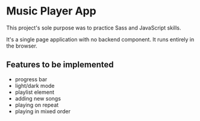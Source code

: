 # Music Player App

This project's sole purpose was to practice Sass and JavaScript skills.

It's a single page application with no backend component. It runs entirely in the browser.

## Features to be implemented

- progress bar
- light/dark mode
- playlist element
- adding new songs
- playing on repeat
- playing in mixed order